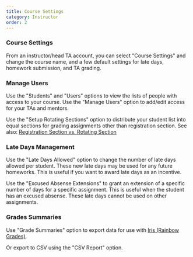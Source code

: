 ```yaml
---
title: Course Settings
category: Instructor
order: 2
---
```


### Course Settings

From an instructor/head TA account, you can select "Course Settings"
and change the course name, and a few default settings for late days,
homework submission, and TA grading.


### Manage Users

Use the "Students" and "Users" options to view the lists of people
with access to your course.  Use the "Manage Users" option to add/edit
access for your TAs and mentors.  

Use the "Setup Rotating Sections" option to distribute your student
list into equal sections for grading assignments other than
registration section.  See also:  [Registration Section vs. Rotating Section](create_edit_gradeable#grading-by-registration-section-or-rotating-section)


### Late Days Management

Use the "Late Days Allowed" option to change the number of late days
allowed per student.  These new late days may be used for any future
homeworks.  This is useful if you want to award late days as an
incentive.

Use the "Excused Absense Extensions" to grant an extension of a
specific number of days for a specific assignment.  This is useful
when the student has an excused absense.  These late days cannot be
used on other assignments.


### Grades Summaries

Use "Grade Summaries" option to export data for use with
[Iris (Rainbow Grades)](iris_rainbow_grades).

Or export to CSV using the "CSV Report" option.
